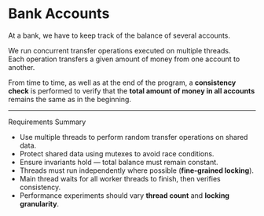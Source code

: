 # Bank Accounts

At a bank, we have to keep track of the balance of several accounts.

We run concurrent transfer operations executed on multiple threads.  
Each operation transfers a given amount of money from one account to another.

From time to time, as well as at the end of the program, a **consistency check** is performed to verify that the **total amount of money in all accounts** remains the same as in the beginning.

---

Requirements Summary

-  Use multiple threads to perform random transfer operations on shared data.  
- Protect shared data using mutexes to avoid race conditions.  
- Ensure invariants hold — total balance must remain constant.  
- Threads must run independently where possible (**fine-grained locking**).  
- Main thread waits for all worker threads to finish, then verifies consistency.  
- Performance experiments should vary **thread count** and **locking granularity**.

